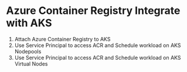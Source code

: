 # Azure Container Registry Integrate with AKS

1. Attach Azure Container Registry to AKS
2. Use Service Principal to access ACR and Schedule workload on AKS Nodepools
3. Use Service Principal to access ACR and Schedule workload on AKS Virtual Nodes